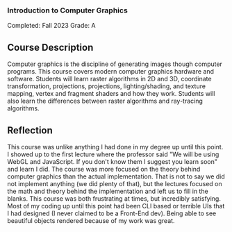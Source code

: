 ### Introduction to Computer Graphics

Completed: Fall 2023 Grade: A

## Course Description

Computer graphics is the discipline of generating images though computer
programs. This course covers modern computer graphics hardware and software.
Students will learn raster algorithms in 2D and 3D, coordinate transformation,
projections, projections, lighting/shading, and texture mapping, vertex and
fragment shaders and how they work. Students will also learn the differences
between raster algorithms and ray-tracing algorithms.

## Reflection

This course was unlike anything I had done in my degree up until this point. I
showed up to the first lecture where the professor said "We will be using WebGL
and JavaScript. If you don't know them I suggest you learn soon" and learn I
did. The course was more focused on the theory behind computer graphics than the
actual implementation. That is not to say we did not implement anything (we did
plenty of that), but the lectures focused on the math and theory behind the
implementation and left us to fill in the blanks. This course was both
frustrating at times, but incredibly satisfying. Most of my coding up until this
point had been CLI based or terrible UIs that I had designed (I never claimed to
be a Front-End dev). Being able to see beautiful objects rendered because of my
work was great.
